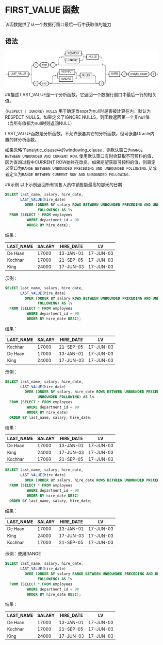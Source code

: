 # FIRST_VALUE 函数
该函数提供了从一个数据行窗口最后一行中获取值的能力

## 语法
![LAST_VALUE函数语法](../../../public/imgs/last_value.gif)

##描述
LAST_VALUE是一个分析函数，它返回一个数据行窗口中最后一行的相关值。

`{RESPECT | IGNORE} NULLS` 用于确定当expr为null时是否被计算在内，默认为RESPECT NULLS。如果定义了IGNORE NULLS，则函数返回第一个非null值（当所有值都为null时则返回NULL）

LAST_VALUE函数是分析函数，不允许嵌套其它的分析函数，但可嵌套Oracle内置的非分析函数。

如果忽略了analytic_clause中的windowing_clause，则默认窗口为`RANGE BETWEEN UNBOUNDED AND CURRENT ROW`. 使用默认窗口有时会获取不可预料的值，因为查询过程中CURRENT ROW始终在改变。如果期望获取可预料的值，则需定义窗口为`RANGE BETWEEN UNBOUNDED PRECEDING AND UNBOUNDED FOLLOWING`. 又或者定义为`RANGE BETWEEN CURRENT ROW AND UNBOUNDED FOLLOWING`.

##示例
以下示例返回所有销售人员中销售额最高的那天的日期
```sql
SELECT last_name, salary, hire_date,
       LAST_VALUE(hire_date)
         OVER (ORDER BY salary ROWS BETWEEN UNBOUNDED PRECEDING AND UNBOUNDED
               FOLLOWING) AS lv
  FROM (SELECT * FROM employees
          WHERE department_id = 90
          ORDER BY hire_date);
```
结果：

LAST_NAME | SALARY | HIRE_DATE | LV
--------- | ------ | --------- | ---------
De Haan   |  17000 | 13-JAN-01 | 17-JUN-03
Kochhar   |  17000 | 21-SEP-05 | 17-JUN-03
King      |  24000 | 17-JUN-03 | 17-JUN-03

示例：
```sql
SELECT last_name, salary, hire_date,
       LAST_VALUE(hire_date)
         OVER (ORDER BY salary ROWS BETWEEN UNBOUNDED PRECEDING AND UNBOUNDED
               FOLLOWING) AS lv
  FROM (SELECT * FROM employees
          WHERE department_id = 90
          ORDER BY hire_date DESC);
```
结果：

LAST_NAME | SALARY | HIRE_DATE | LV
--------- | ------ | --------- | ---------
Kochhar   |  17000 | 21-SEP-05 | 17-JUN-03
De Haan   |  17000 | 13-JAN-01 | 17-JUN-03
King      |  24000 | 17-JUN-03 | 17-JUN-03

示例：
```sql
SELECT last_name, salary, hire_date,
       LAST_VALUE(hire_date)
         OVER (ORDER BY salary, hire_date ROWS BETWEEN UNBOUNDED PRECEDING AND
               UNBOUNDED FOLLOWING) AS lv
  FROM (SELECT * FROM employees
          WHERE department_id = 90 
          ORDER BY hire_date)
  ORDER BY last_name, salary, hire_date;
```
结果：

LAST_NAME | SALARY | HIRE_DATE | LV
--------- | ------ | --------- | ---------
De Haan   |  17000 | 13-JAN-01 | 17-JUN-03
King      |  24000 | 17-JUN-03 | 17-JUN-03
Kochhar   |  17000 | 21-SEP-05 | 17-JUN-03

```sql
SELECT last_name, salary, hire_date,
       LAST_VALUE(hire_date)
         OVER (ORDER BY salary, hire_date ROWS BETWEEN UNBOUNDED PRECEDING AND UNBOUNDED FOLLOWING) AS lv
  FROM (SELECT * FROM employees
          WHERE department_id = 90
          ORDER BY hire_date DESC)
  ORDER BY last_name, salary, hire_date;
```
结果：

LAST_NAME | SALARY | HIRE_DATE | LV
--------- | ------ | --------- | ---------
De Haan   |  17000 | 13-JAN-01 | 17-JUN-03
King      |  24000 | 17-JUN-03 | 17-JUN-03
Kochhar   |  17000 | 21-SEP-05 | 17-JUN-03

示例：使用RANGE
```sql
SELECT last_name, salary, hire_date,
       LAST_VALUE(hire_date)
         OVER (ORDER BY salary RANGE BETWEEN UNBOUNDED PRECEDING AND UNBOUNDED
               FOLLOWING) AS lv
  FROM (SELECT * FROM employees
          WHERE department_id = 90
          ORDER BY hire_date DESC);
```
结果：

LAST_NAME | SALARY | HIRE_DATE | LV
--------- | ------ | --------- | ---------
De Haan   |  17000 | 13-JAN-01 | 17-JUN-03
Kochhar   |  17000 | 21-SEP-05 | 17-JUN-03
King      |  24000 | 17-JUN-03 | 17-JUN-03